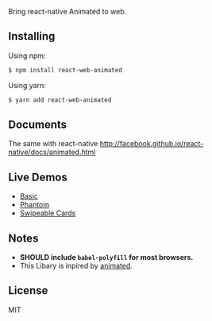 Bring react-native Animated to web.

## Installing

Using npm:

```bash
$ npm install react-web-animated
```

Using yarn:

```bash
$ yarn add react-web-animated
```

## Documents

The same with react-native http://facebook.github.io/react-native/docs/animated.html

## Live Demos

- [Basic](https://codepen.io/webb/pen/jyMZOK?editors=0010)
- [Phantom](https://codepen.io/webb/pen/ZLpxeO?editors=0010)
- [Swipeable Cards](https://codepen.io/webb/pen/ggwzZL?editors=0010)

## Notes

- **SHOULD include `babel-polyfill` for most browsers.**
- This Libary is inpired by [animated](https://github.com/animatedjs/animated). 

## License

MIT

